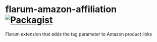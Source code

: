 # flarum-amazon-affiliation [![Packagist](https://img.shields.io/packagist/v/botfactoryit/flarum-amazon-affiliation.svg)](https://packagist.org/packages/botfactoryit/flarum-amazon-affiliation)
Flarum extension that adds the tag parameter to Amazon product links
